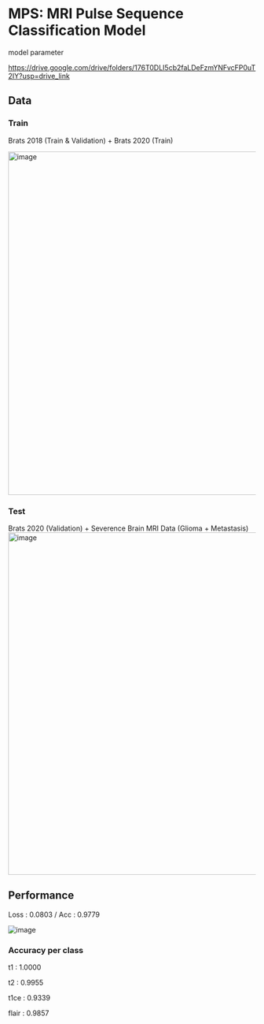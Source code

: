 # MPS: MRI Pulse Sequence Classification Model

model parameter

https://drive.google.com/drive/folders/176T0DLI5cb2faLDeFzmYNFvcFP0uT2IY?usp=drive_link

## Data

### Train
Brats 2018 (Train & Validation) + Brats 2020 (Train)

<img width="697" alt="image" src="https://github.com/user-attachments/assets/301269d5-5e83-4117-b9ae-c75cfc61392c" />


### Test
Brats 2020 (Validation) + Severence Brain MRI Data (Glioma + Metastasis)
<img width="695" alt="image" src="https://github.com/user-attachments/assets/74d2a217-7975-4f7b-8846-f8ffe2f66ff9" />



## Performance
Loss : 0.0803 / Acc : 0.9779

![image](https://github.com/user-attachments/assets/6ab80fdf-0c78-4cb4-b1e7-3cdb276e357b)


### Accuracy per class
t1 : 1.0000 

t2 : 0.9955

t1ce : 0.9339

flair : 0.9857
